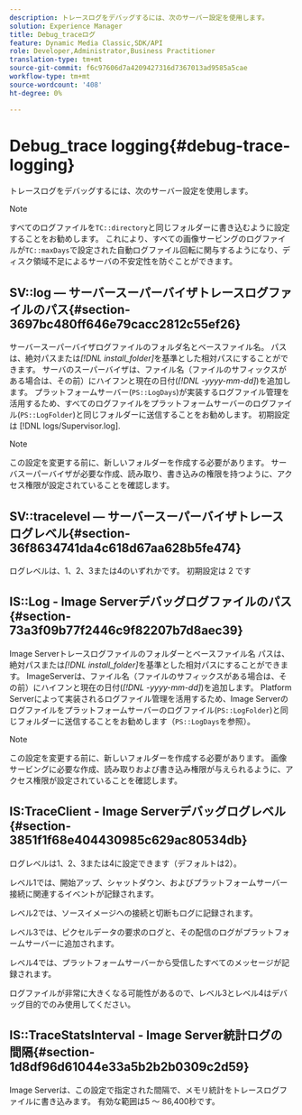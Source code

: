 ```yaml
---
description: トレースログをデバッグするには、次のサーバー設定を使用します。
solution: Experience Manager
title: Debug_traceログ
feature: Dynamic Media Classic,SDK/API
role: Developer,Administrator,Business Practitioner
translation-type: tm+mt
source-git-commit: f6c97606d7a4209427316d7367013ad9585a5cae
workflow-type: tm+mt
source-wordcount: '408'
ht-degree: 0%

---
```



# Debug_trace logging{#debug-trace-logging}

トレースログをデバッグするには、次のサーバー設定を使用します。

>[!NOTE]
>
>すべてのログファイルを`TC::directory`と同じフォルダーに書き込むように設定することをお勧めします。 これにより、すべての画像サービングのログファイルが`TC::maxDays`で設定された自動ログファイル回転に関与するようになり、ディスク領域不足によるサーバの不安定性を防ぐことができます。

## SV::log — サーバースーパーバイザトレースログファイルのパス{#section-3697bc480ff646e79cacc2812c55ef26}

サーバースーパーバイザログファイルのフォルダ名とベースファイル名。 パスは、絶対パスまたは&#x200B;*[!DNL install_folder]*&#x200B;を基準とした相対パスにすることができます。 サーバのスーパーバイザは、ファイル名（ファイルのサフィックスがある場合は、その前）にハイフンと現在の日付(*[!DNL -yyyy-mm-dd]*)を追加します。 プラットフォームサーバー(`PS::LogDays`)が実装するログファイル管理を活用するため、すべてのログファイルをプラットフォームサーバーのログファイル(`PS::LogFolder`)と同じフォルダーに送信することをお勧めします。 初期設定は [!DNL logs/Supervisor.log].

>[!NOTE]
>
>この設定を変更する前に、新しいフォルダーを作成する必要があります。 サーバスーパーバイザが必要な作成、読み取り、書き込みの権限を持つように、アクセス権限が設定されていることを確認します。

## SV::tracelevel — サーバースーパーバイザトレースログレベル{#section-36f8634741da4c618d67aa628b5fe474}

ログレベルは、1、2、3または4のいずれかです。 初期設定は 2 です

## IS::Log - Image Serverデバッグログファイルのパス{#section-73a3f09b77f2446c9f82207b7d8aec39}

Image Serverトレースログファイルのフォルダーとベースファイル名 パスは、絶対パスまたは&#x200B;*[!DNL install_folder]*&#x200B;を基準とした相対パスにすることができます。 ImageServerは、ファイル名（ファイルのサフィックスがある場合は、その前）にハイフンと現在の日付(*[!DNL -yyyy-mm-dd]*)を追加します。 Platform Serverによって実装されるログファイル管理を活用するため、Image Serverのログファイルをプラットフォームサーバーのログファイル(`PS::LogFolder`)と同じフォルダーに送信することをお勧めします（`PS::LogDays`を参照）。

>[!NOTE]
>
>この設定を変更する前に、新しいフォルダーを作成する必要があります。 画像サービングに必要な作成、読み取りおよび書き込み権限が与えられるように、アクセス権限が設定されていることを確認します。

## IS:TraceClient - Image Serverデバッグログレベル{#section-3851f1f68e404430985c629ac80534db}

ログレベルは1、2、3または4に設定できます（デフォルトは2）。

レベル1では、開始アップ、シャットダウン、およびプラットフォームサーバー接続に関連するイベントが記録されます。

レベル2では、ソースイメージへの接続と切断もログに記録されます。

レベル3では、ピクセルデータの要求のログと、その配信のログがプラットフォームサーバーに追加されます。

レベル4では、プラットフォームサーバーから受信したすべてのメッセージが記録されます。

ログファイルが非常に大きくなる可能性があるので、レベル3とレベル4はデバッグ目的でのみ使用してください。

## IS::TraceStatsInterval - Image Server統計ログの間隔{#section-1d8df96d61044e33a5b2b2b0309c2d59}

Image Serverは、この設定で指定された間隔で、メモリ統計をトレースログファイルに書き込みます。 有効な範囲は5 ～ 86,400秒です。
